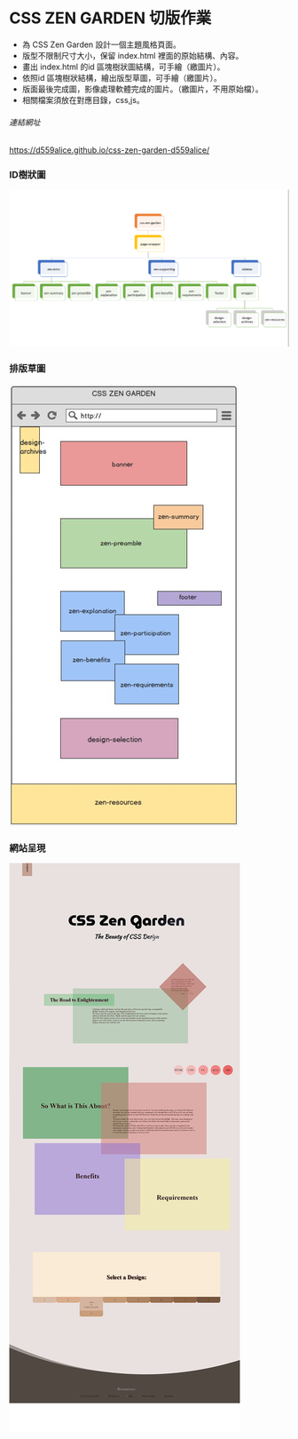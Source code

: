 # CSS ZEN GARDEN 切版作業
- 為 CSS Zen Garden 設計一個主題風格頁面。
- 版型不限制尺寸大小，保留 index.html 裡面的原始結構、內容。
- 畫出 index.html 的id 區塊樹狀圖結構，可手繪（繳圖片）。
- 依照id 區塊樹狀結構，繪出版型草圖，可手繪（繳圖片）。
- 版面最後完成圖，影像處理軟體完成的圖片。（繳圖片，不用原始檔）。
- 相關檔案須放在對應目錄，css,js。
###### 連結網址
https://d559alice.github.io/css-zen-garden-d559alice/
### ID樹狀圖
![image](CSS_ZEN_GARDEN_樹狀圖.png)
### 排版草圖
![image](CSS_ZEN_GARDEN_草圖.jpg)
### 網站呈現
![image](CSS_ZEN_GARDEN_網頁呈現.png)

